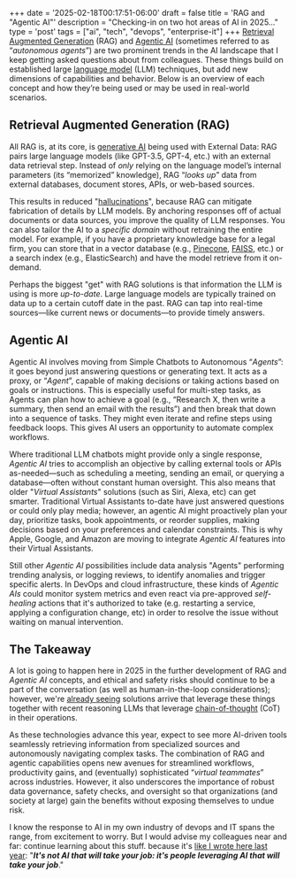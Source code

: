 +++
date = '2025-02-18T00:17:51-06:00'
draft = false
title = 'RAG and &#34;Agentic AI&#34;'
description = "Checking-in on two hot areas of AI in 2025..."
type = 'post'
tags = ["ai", "tech", "devops", "enterprise-it"]
+++
[Retrieval Augmented Generation](https://en.wikipedia.org/wiki/Retrieval-augmented_generation) (RAG) and [Agentic AI](https://en.wikipedia.org/wiki/Agentic_AI) (sometimes referred to as “*autonomous agents*”) are two prominent trends in the AI landscape that I keep getting asked questions about from colleagues. These things build on established large [language model](https://en.wikipedia.org/wiki/Large_language_model) (LLM) techniques, but add new dimensions of capabilities and behavior. Below is an overview of each concept and how they’re being used or may be used in real-world scenarios.   

## Retrieval Augmented Generation (RAG)

All RAG is, at its core, is [generative AI](https://en.wikipedia.org/wiki/Generative_artificial_intelligence) being used with External Data: RAG pairs large language models (like GPT-3.5, GPT-4, etc.) with an external data retrieval step. Instead of *only* relying on the language model’s internal parameters (its “memorized” knowledge), RAG “*looks up*” data from external databases, document stores, APIs, or web-based sources.  

This results in reduced "[hallucinations](https://en.wikipedia.org/wiki/Hallucination_(artificial_intelligence))", because RAG can mitigate fabrication of details by LLM models.  By anchoring responses off of actual documents or data sources, you improve the quality of LLM responses. You can also tailor the AI to a *specific domain* without retraining the entire model. For example, if you have a proprietary knowledge base for a legal firm, you can store that in a vector database (e.g., [Pinecone](https://www.pinecone.io), [FAISS](https://github.com/facebookresearch/faiss), etc.) or a search index (e.g., ElasticSearch) and have the model retrieve from it on-demand.  

Perhaps the biggest "get" with RAG solutions is that information the LLM is using is more *up-to-date*.  Large language models are typically trained on data up to a certain cutoff date in the past. RAG can tap into real-time sources—like current news or documents—to provide timely answers.  

## Agentic AI

Agentic AI involves moving from Simple Chatbots to Autonomous “*Agents*”: it goes beyond just answering questions or generating text. It acts as a proxy, or “*Agent*”, capable of making decisions or taking actions based on goals or instructions. This is especially useful for multi-step tasks, as Agents can plan how to achieve a goal (e.g., “Research X, then write a summary, then send an email with the results”) and then break that down into a sequence of tasks. They might even iterate and refine steps using feedback loops.  This gives AI users an opportunity to automate complex workflows.

Where traditional LLM chatbots might provide only a single response, *Agentic AI* tries to accomplish an objective by calling external tools or APIs as-needed—such as scheduling a meeting, sending an email, or querying a database—often without constant human oversight.  This also means that older "*Virtual Assistants*" solutions (such as Siri, Alexa, etc) can get smarter.  Traditional Virtual Assistants to-date have just answered questions or could only play media; however, an agentic AI might proactively plan your day, prioritize tasks, book appointments, or reorder supplies, making decisions based on your preferences and calendar constraints.  This is why Apple, Google, and Amazon are moving to integrate *Agentic AI* features into their Virtual Assistants.  

Still other *Agentic AI* possibilities include data analysis "Agents" performing trending analysis, or logging reviews, to identify anomalies and trigger specific alerts.  In DevOps and cloud infrastructure, these kinds of *Agentic AIs* could monitor system metrics and even react via pre-approved *self-healing* actions that it's authorized to take (e.g. restarting a service, applying a configuration change, etc) in order to resolve the issue without waiting on manual intervention.  

## The Takeaway

A lot is going to happen here in 2025 in the further development of RAG and *Agentic AI* concepts, and ethical and safety risks should continue to be a part of the conversation (as well as human-in-the-loop considerations); however, we're [already seeing](https://openai.com/index/introducing-operator/) solutions arrive that leverage these things together with recent reasoning LLMs that leverage [chain-of-thought](https://en.wikipedia.org/wiki/Prompt_engineering#Chain-of-thought) (CoT) in their operations.  

As these technologies advance this year, expect to see more AI-driven tools seamlessly retrieving information from specialized sources and autonomously navigating complex tasks. The combination of RAG and agentic capabilities opens new avenues for streamlined workflows, productivity gains, and (eventually) sophisticated “*virtual teammates*” across industries. However, it also underscores the importance of robust data governance, safety checks, and oversight so that organizations (and society at large) gain the benefits without exposing themselves to undue risk.  

I know the response to AI in my own industry of devops and IT spans the range, from excitement to worry. But I would advise my colleagues near and far: continue learning about this stuff. because it's [like I wrote here last year](https://julianwest.me/Blog/thoughts-on-ai-dec/): "***It's not AI that will take your job: it's people leveraging AI that will take your job***."
